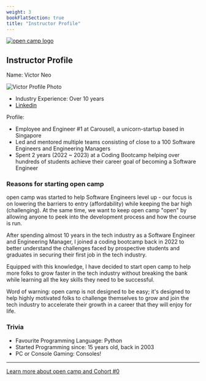 ```yaml
---
weight: 3
bookFlatSection: true
title: "Instructor Profile"
---
```



[![open camp logo](/logo.png)](/)

## Instructor Profile

Name: Victor Neo

![Victor Profile Photo](/victor.jpg)

- Industry Experience: Over 10 years
- [Linkedin](https://www.linkedin.com/in/victor-neo-5886186/)

Profile:

- Employee and Engineer #1 at Carousell, a unicorn-startup based in Singapore
- Led and mentored multiple teams consisting of close to a 100 Software Engineers and Engineering Managers
- Spent 2 years (2022 ~ 2023) at a Coding Bootcamp helping over hundreds of students achieve their career goal of becoming a Software Engineer


### Reasons for starting open camp

open camp was started to help Software Engineers level up - our focus is on
lowering the barriers to entry (affordability) while keeping the bar high
(challenging). At the same time, we want to keep open camp "open" by allowing
anyone to peek into the development process and how the course is run.

After spending almost 10 years in the tech industry as a Software Engineer and
Engineering Manager, I joined a coding bootcamp back in 2022 to better
understand the challenges faced by prospective students and graduates in
securing their first job in the tech industry.

Equipped with this knowledge, I have decided to start open camp to help more folks
to grow faster in the tech industry without breaking the bank while learning all the
key skills they need to be successful.

Word of warning: open camp is not designed to be easy; it's designed to help
highly motivated folks to challenge themselves to grow and join the tech
industry to accelerate their growth in a career that they will enjoy for life.

### Trivia

- Favourite Programming Language: Python
- Started Programming since: 15 years old, back in 2003
- PC or Console Gaming: Consoles!

---

[Learn more about open camp and Cohort #0](/)

